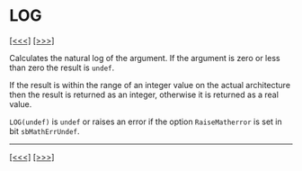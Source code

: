 # LOG

[\[\<\<\<\]](ug_25.129.md) [\[\>\>\>\]](ug_25.131.md)

Calculates the natural log of the argument. If the argument is zero or
less than zero the result is `undef`.

If the result is within the range of an integer value on the actual
architecture then the result is returned as an integer, otherwise it is
returned as a real value.

`LOG(undef)` is `undef` or raises an error if the option
`RaiseMatherror` is set in bit `sbMathErrUndef`.

-----

[\[\<\<\<\]](ug_25.129.md) [\[\>\>\>\]](ug_25.131.md)

